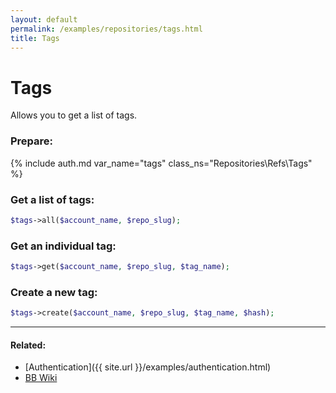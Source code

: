 ```yaml
---
layout: default
permalink: /examples/repositories/tags.html
title: Tags
---
```


# Tags

Allows you to get a list of tags.

### Prepare:
{% include auth.md var_name="tags" class_ns="Repositories\Refs\Tags" %}

### Get a list of tags:

```php
$tags->all($account_name, $repo_slug);
```

### Get an individual tag:

```php
$tags->get($account_name, $repo_slug, $tag_name);
```

### Create a new tag:

```php
$tags->create($account_name, $repo_slug, $tag_name, $hash);
```

----

#### Related:
  * [Authentication]({{ site.url }}/examples/authentication.html)
  * [BB Wiki](https://confluence.atlassian.com/display/BITBUCKET/src+Resources)
